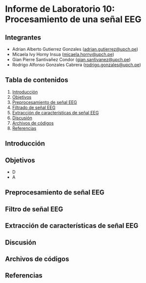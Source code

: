# Informe de Laboratorio 10: Procesamiento de una señal EEG

## Integrantes
- Adrian Alberto Gutierrez Gonzales (adrian.gutierrez@upch.pe)
- Micaela Ivy Horny Insua (micaela.horny@upch.pe)
- Gian Pierre Santivañez Condor (gian.santivanez@upch.pe)
- Rodrigo Alfonso Gonzales Cabrera (rodrigo.gonzales@upch.pe)

## Tabla de contenidos
1. [Introducción](#id1)
2. [Objetivos](#id2)
3. [Preprocesamiento de señal EEG](#id3)
4. [Filtrado de señal EEG](#id4)
5. [Extracción de características de señal EEG](#id5)
6. [Discusión](#id6)
7. [Archivos de códigos](#id7)
8. [Referencias](#id8)

## **Introducción** <a name="id1"></a>


## **Objetivos** <a name="id2"></a>
<ul>
  <li>D</li>
  <li>A</li>
</ul>

## **Preprocesamiento de señal EEG** <a name="id3"></a>

## **Filtro de señal EEG** <a name="id4"></a>

## **Extracción de características de señal EEG** <a name="id5"></a>

## **Discusión** <a name="id6"></a>


## **Archivos de códigos** <a name="id7"></a>


## **Referencias** <a name="id8"></a>
